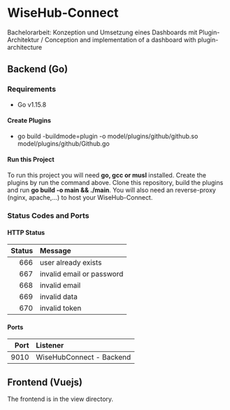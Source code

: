 # WiseHub-Connect
Bachelorarbeit: Konzeption und Umsetzung eines Dashboards mit Plugin-Architektur / Conception and implementation of a dashboard with plugin-architecture

## Backend (Go)
### Requirements
- Go v1.15.8

#### Create Plugins
- go build -buildmode=plugin -o model/plugins/github/github.so model/plugins/github/Github.go 

#### Run this Project
To run this project you will need <strong>go, gcc or musl</strong> installed.
Create the plugins by run the command above. Clone this repository, build the plugins and run <strong>go build -o main && ./main</strong>.
You will also need an reverse-proxy (nginx, apache,...) to host your WiseHub-Connect.

### Status Codes and Ports
#### HTTP Status
Status | Message
---: | :---
666 | user already exists
667 | invalid email or password
668 | invalid email
669 | invalid data
670 | invalid token

#### Ports
Port | Listener
---: | :---
9010 | WiseHubConnect - Backend

## Frontend (Vuejs)
The frontend is in the view directory.
